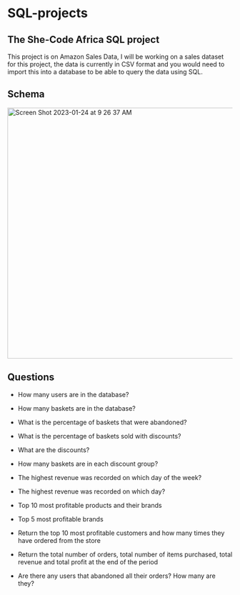 # SQL-projects
## The She-Code Africa SQL project 
This project is on Amazon Sales Data, I will be working on a sales dataset for this project, the data is currently in CSV format and you would need to import this into a database to be able to query the data using SQL.

## Schema 

<img width="562" alt="Screen Shot 2023-01-24 at 9 26 37 AM" src="https://user-images.githubusercontent.com/61966991/214244029-e6d5d851-9699-4d60-b946-ac690aa5ce40.png">

## Questions

- How many users are in the database?
- How many baskets are in the database?
- What is the percentage of baskets that were abandoned?
- What is the percentage of baskets sold with discounts?
- What are the discounts?
- How many baskets are in each discount group?
- The highest revenue was recorded on which day of the week?
- The highest revenue was recorded on which day?

- Top 10 most profitable products and their brands

- Top 5 most profitable brands

- Return the top 10 most profitable customers and how many times they have ordered from the store

- Return the total number of orders, total number of items purchased, total revenue and total profit at the end of the period

- Are there any users that abandoned all their orders? How many are they?


